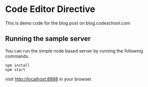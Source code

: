 # Code Editor Directive

This is demo code for the blog post on blog.codeschool.com

## Running the sample server
You can run the simple node based server by running the following commands.
```
npm install
npm start
```

visit [http://localhost:8888](http://localhost:8888) in your browser.